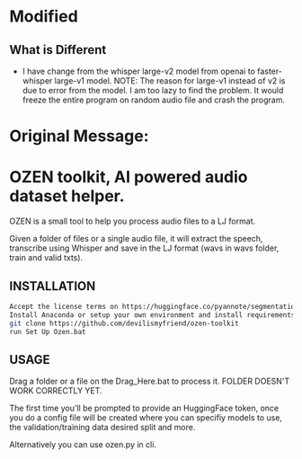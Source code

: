 # Modified
## What is Different
* I have change from the whisper large-v2 model from openai to faster-whisper large-v1 model.
NOTE: The reason for large-v1 instead of v2 is due to error from the model. I am too lazy to find the problem. It would freeze the entire program on random audio file and crash the program.


# Original Message:

# OZEN toolkit, AI powered audio dataset helper.

OZEN is a small tool to help you process audio files to a LJ format.

Given a folder of files or a single audio file, it will extract the speech, transcribe using Whisper and save in the LJ format (wavs in wavs folder, train and valid txts).

## INSTALLATION

```sh
Accept the license terms on https://huggingface.co/pyannote/segmentation 
Install Anaconda or setup your own environment and install requirements
git clone https://github.com/devilismyfriend/ozen-toolkit
run Set Up Ozen.bat
```

## USAGE


Drag a folder or a file on the Drag_Here.bat to process it.
FOLDER DOESN'T WORK CORRECTLY YET.

The first time you'll be prompted to provide an HuggingFace token, once you do a config file will be created where you can specifiy models to use, the validation/training data desired split and more.

Alternatively you can use ozen.py in cli.

